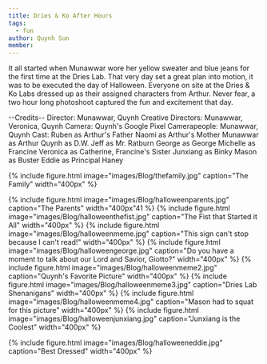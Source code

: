 ```yaml
---
title: Dries & Ko After Hours 
tags:
  - fun
author: Quynh Sun
member: 
---
```


It all started when Munawwar wore her yellow sweater and blue jeans for the first time at the Dries Lab. That very day set a great plan into motion, it was to be executed the day of Halloween. Everyone on site at the Dries & Ko Labs dressed up as their assigned characters from Arthur. Never fear, a two hour long photoshoot captured the fun and excitement that day. 

--Credits--
Director: Munawwar, Quynh
Creative Directors: Munawwar, Veronica, Quynh 
Camera: Quynh's Google Pixel
Camerapeople: Munawwar, Quynh
Cast: 
Ruben as Arthur's Father
Naomi as Arthur's Mother
Munawwar as Arthur
Quynh as D.W.
Jeff as Mr. Ratburn
George as George
Michelle as Francine
Veronica as Catherine, Francine's Sister
Junxiang as Binky
Mason as Buster
Eddie as Principal Haney

{%
  include figure.html
  image="images/Blog/thefamily.jpg"
  caption="The Family"
  width="400px"
%}

{%
  include figure.html
  image="images/Blog/halloweenparents.jpg"
  caption="The Parents"
  width="400px"41
%}
{%
  include figure.html
  image="images/Blog/halloweenthefist.jpg"
  caption="The Fist that Started it All"
  width="400px"
%}
{%
  include figure.html
  image="images/Blog/halloweenmeme.jpg"
  caption="This sign can't stop because I can't read!"
  width="400px"
%}
{%
  include figure.html
  image="images/Blog/halloweengeorge.jpg"
  caption="Do you have a moment to talk about our Lord and Savior, Giotto?"
  width="400px"
%}
{%
  include figure.html
  image="images/Blog/halloweenmeme2.jpg"
  caption="Quynh's Favorite Picture"
  width="400px"
%}
{%
  include figure.html
  image="images/Blog/halloweenmeme3.jpg"
  caption="Dries Lab Shenanigans"
  width="400px"
%}
{%
  include figure.html
  image="images/Blog/halloweenmeme4.jpg"
  caption="Mason had to squat for this picture"
  width="400px"
%}
{%
  include figure.html
  image="images/Blog/halloweenjunxiang.jpg"
  caption="Junxiang is the Coolest"
  width="400px"
%}

{%
  include figure.html
  image="images/Blog/halloweeneddie.jpg"
  caption="Best Dressed"
  width="400px"
%}


